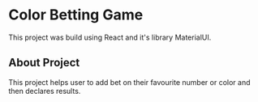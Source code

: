 # Color Betting Game
This project was build using React and it's library MaterialUI.

## About Project 
This project helps user to add bet on their favourite number or color and then declares results.

